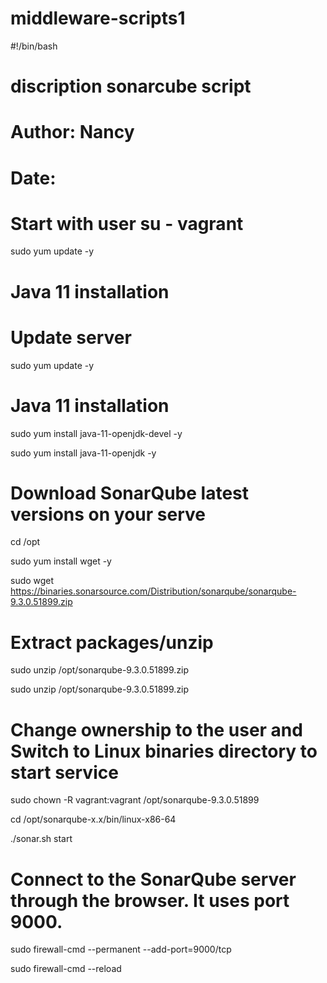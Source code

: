 # middleware-scripts1
#!/bin/bash
# discription sonarcube script
# Author: Nancy
# Date: 

# Start with user su - vagrant
sudo yum update -y

# Java 11 installation
# Update server

sudo yum update -y

# Java 11 installation
sudo yum install java-11-openjdk-devel -y

sudo yum install java-11-openjdk -y

# Download SonarQube latest versions on your serve

cd /opt

sudo yum install wget -y

sudo wget https://binaries.sonarsource.com/Distribution/sonarqube/sonarqube-9.3.0.51899.zip

# Extract packages/unzip

sudo unzip /opt/sonarqube-9.3.0.51899.zip

sudo unzip /opt/sonarqube-9.3.0.51899.zip

# Change ownership to the user and Switch to Linux binaries directory to start service

sudo chown -R vagrant:vagrant /opt/sonarqube-9.3.0.51899

cd /opt/sonarqube-x.x/bin/linux-x86-64 

 ./sonar.sh start

# Connect to the SonarQube server through the browser. It uses port 9000. 

sudo firewall-cmd --permanent --add-port=9000/tcp

sudo firewall-cmd --reload
 

